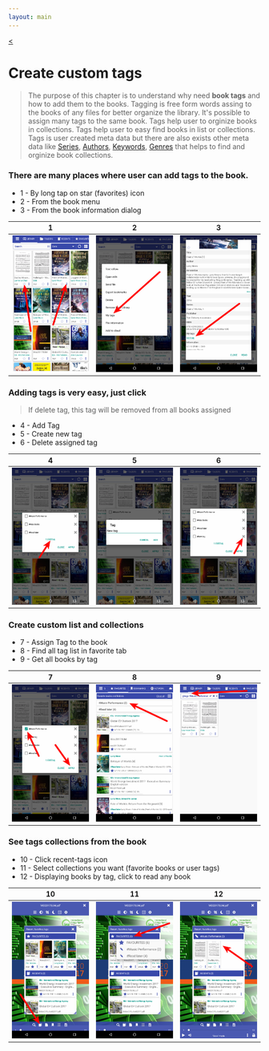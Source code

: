```yaml
---
layout: main
---
```

[<](/wiki/faq)

# Create custom tags

> The purpose of this chapter is to understand why need **book tags** and how to add them to the books. Tagging is free form 
words assing to the books of any files for better organize the library. It's possible to assign many tags to the same book. Tags help user to orginize books
in collections. Tags help user to easy find books in list or collections. 
Tags is user created meta data but there are also exists other meta data like [Series](), [Authors](), [Keywords](), [Genres]() that helps to
find and orginize book collections.

### There are many places where user can **add tags** to the book.

* 1 - By long tap on star (favorites) icon
* 2 - From the book menu
* 3 - From the book information dialog

|1|2|3|
|-|-|-|
![](1.png)|![](2.png)|![](3.png)|

### Adding tags is very easy, just click

> If delete tag, this tag will be removed from all books assigned

* 4 - Add Tag
* 5 - Create new tag
* 6 - Delete assigned tag

|4|5|6|
|-|-|-|
![](4.png)|![](5.png)|![](6.png)|


### Create custom list and collections

* 7 - Assign Tag to the book
* 8 - Find all tag list in favorite tab
* 9 - Get all books by tag

|7|8|9|
|-|-|-|
![](7.png)|![](8.png)|![](9.png)|

### See tags collections from the book

* 10 - Click recent-tags icon
* 11 - Select collections you want (favorite books or user tags)
* 12 - Displaying books by tag, click to read any book

|10|11|12|
|-|-|-|
![](10.png)|![](11.png)|![](12.png)|
